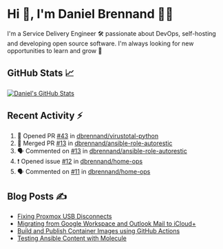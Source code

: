 # Hi 👋, I'm Daniel Brennand 👨‍💻

I'm a Service Delivery Engineer 🛠 passionate about DevOps, self-hosting and developing open source software. I'm always looking for new opportunities to learn and grow 🌱

## GitHub Stats 📈

[![Daniel's GitHub Stats](https://github-readme-stats.vercel.app/api?username=dbrennand&show_icons=true&count_private=true&hide_border=true&theme=dark)](https://github.com/anuraghazra/github-readme-stats)

## Recent Activity ⚡

<!--START_SECTION:activity-->
1. 💪 Opened PR [#43](https://github.com/dbrennand/virustotal-python/pull/43) in [dbrennand/virustotal-python](https://github.com/dbrennand/virustotal-python)
2. 🎉 Merged PR [#13](https://github.com/dbrennand/ansible-role-autorestic/pull/13) in [dbrennand/ansible-role-autorestic](https://github.com/dbrennand/ansible-role-autorestic)
3. 🗣 Commented on [#13](https://github.com/dbrennand/ansible-role-autorestic/pull/13#issuecomment-2118820916) in [dbrennand/ansible-role-autorestic](https://github.com/dbrennand/ansible-role-autorestic)
4. ❗ Opened issue [#12](https://github.com/dbrennand/home-ops/issues/12) in [dbrennand/home-ops](https://github.com/dbrennand/home-ops)
5. 🗣 Commented on [#11](https://github.com/dbrennand/home-ops/issues/11#issuecomment-2094835874) in [dbrennand/home-ops](https://github.com/dbrennand/home-ops)
<!--END_SECTION:activity-->

## Blog Posts ✍

<!-- BLOG-POST-LIST:START -->
- [Fixing Proxmox USB Disconnects](https://danielbrennand.com/blog/proxmox-fix-usb-disconnect/)
- [Migrating from Google Workspace and Outlook Mail to iCloud+](https://danielbrennand.com/blog/google-outlook-to-icloud+/)
- [Build and Publish Container Images using GitHub Actions](https://danielbrennand.com/blog/build-and-publish-container-image-gha/)
- [Testing Ansible Content with Molecule](https://danielbrennand.com/blog/testing-ansible-content/)
<!-- BLOG-POST-LIST:END -->
